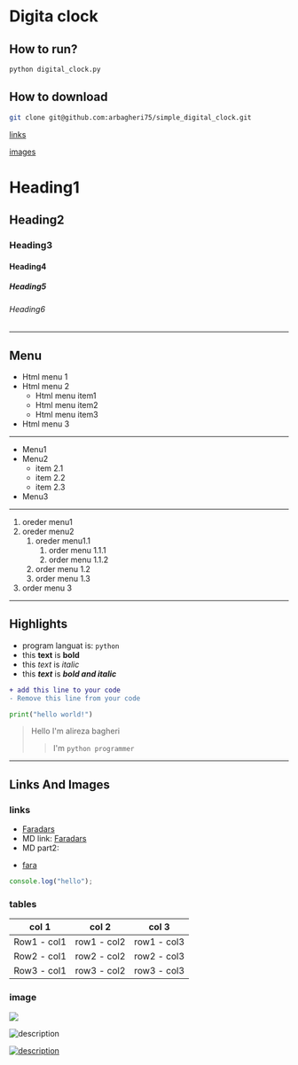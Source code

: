 

# Digita clock

## How to run?
```bash
python digital_clock.py
```
## How to download

```bash
git clone git@github.com:arbagheri75/simple_digital_clock.git
```


<a href="#links">links</a>

<a href="#image">images</a>















<h1> Heading1 </h1>

## Heading2
### Heading3
#### Heading4
##### Heading5
###### Heading6
---
## Menu

<ul>
    <li>Html menu 1</li>
    <li>Html menu 2
        <ul>
            <li>Html menu item1</li>
            <li>Html menu item2</li>
            <li>Html menu item3</li>
        </ul>
    </li>
    <li>Html menu 3</li>
</ul>

--- 

- Menu1
- Menu2
    - item 2.1
    - item 2.2
    - item 2.3
- Menu3

---

1. oreder menu1
2. oreder menu2
    1. oreder menu1.1
        1. order menu 1.1.1
        2. order menu 1.1.2
    2. order menu 1.2
    3. order menu 1.3
3. order menu 3

---
## Highlights

- program languat is: `python`
- this **text** is __bold__
- this *text* is _italic_
- this ***text*** is ___bold and italic___


```diff
+ add this line to your code
- Remove this line from your code
```

```python
print("hello world!")
```

> Hello I'm alireza bagheri
>> I'm `python programmer`

---
## Links And Images

<h3 id="links">links</h3>

- <a href='https://faradars.org/'>Faradars</a>
- MD link: [Faradars](https://faradars.org)
- MD part2:

[faradars_link]:https://faradars.org
- [fara][faradars_link]

```javascript
console.log("hello");
```
### tables

| col 1 | col 2 | col 3 |
|--|--|--|
| Row1 - col1| row1 - col2| row1 - col3 |
| Row2 - col1| row2 - col2| row2 - col3 |
| Row3 - col1| row3 - col2| row3 - col3 |

<h3 id="image">image</h3>

<img src="https://faradars.org/wp-content/uploads/2024/03/27/h.new-01.svg">

![description](https://faradars.org/wp-content/uploads/2024/03/27/h.new-01.svg)

[![description](https://faradars.org/wp-content/uploads/2024/03/27/h.new-01.svg)](https://faradars.org)

